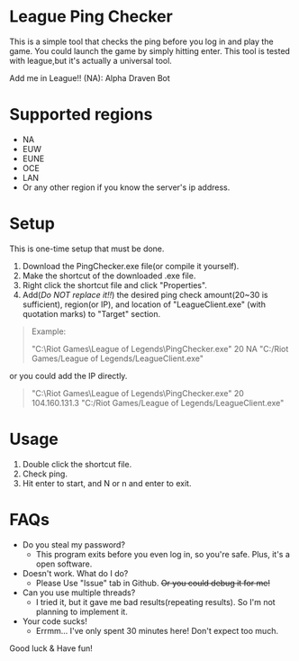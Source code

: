 # League Ping Checker

This is a simple tool that checks the ping before you log in and play the game. You could launch the game by simply hitting enter. This tool is tested with league,but it's actually a universal tool.

Add me in League!! (NA): Alpha Draven Bot

# Supported regions
* NA
* EUW
* EUNE
* OCE
* LAN
* Or any other region if you know the server's ip address.

# Setup 
This is one-time setup that must be done.
1. Download the PingChecker.exe file(or compile it yourself).
2. Make the shortcut of the downloaded .exe file.
3. Right click the shortcut file and click "Properties".
4. Add(*Do NOT replace it!!*) the desired ping check amount(20~30 is sufficient), region(or IP), and location of "LeagueClient.exe" (with quotation marks) to "Target" section.
>Example:
>
>"C:\Riot Games\League of Legends\PingChecker.exe" 20 NA "C:/Riot Games/League of Legends/LeagueClient.exe"

or you could add the IP directly.

>"C:\Riot Games\League of Legends\PingChecker.exe" 20 104.160.131.3 "C:/Riot Games/League of Legends/LeagueClient.exe"

# Usage
1. Double click the shortcut file.
2. Check ping.
3. Hit enter to start, and N or n and enter to exit.

# FAQs
* Do you steal my password?
    * This program exits before you even log in, so you're safe. Plus, it's a open software.
* Doesn't work. What do I do?
    * Please Use "Issue" tab in Github. ~~Or you could debug it for me!~~
* Can you use multiple threads?
    * I tried it, but it gave me bad results(repeating results). So I'm not planning to implement it.
* Your code sucks!
    * Errmm... I've only spent 30 minutes here! Don't expect too much. 

Good luck & Have fun!
